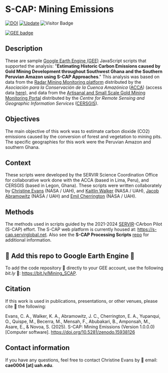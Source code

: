 # S-CAP: Mining Emissions
[![DOI](https://zenodo.org/badge/DOI/10.5281/zenodo.15938126.svg)](https://doi.org/10.5281/zenodo.15938126)
[![Update](https://img.shields.io/github/last-commit/ChristineAEvans/S-CAP_mining_emissions?label=repo%20last%20updated&style=flat-square)](https://github.com/ChristineAEvans/S-CAP_mining_emissions)
![Visitor Badge](https://visitor-badge.laobi.icu/badge?page_id=ChristineAEvans.S-CAP_mining_emissions)

[![GEE badge](https://img.shields.io/badge/Google%20Earth%20Engine-4285F4.svg?style=for-the-badge&logo=Google-Earth-Engine&logoColor=white)](https://bit.ly/Mining_SCAP)

## Description
These are sample [Google Earth Engine (GEE)](https://code.earthengine.google.com/) JavaScript scripts that supported the analysis: "**Estimating Historic Carbon Emissions caused by Gold Mining Development throughout Southwest Ghana and the Southern Peruvian Amazon using S-CAP Approaches**." This analysis was based on data from the [Radar Mining Monitoring platform](https://rami.servirglobal.net/) distributed by the *Asociación para la Conservación de la Cuenca Amazónica* ([ACCA](https://acca.org.pe/)) (access data [here](https://console.cloud.google.com/storage/browser/rami-alerts/alerts)), and data from the [Artisanal and Small Scale Gold Mining Monitoring Portal](https://ssmportal.cersgis.org/mining-portal) distributed by the *Centre for Remote Sensing and Geographic Information Services* ([CERSGIS](https://cersgis.org/)).

## Objectives
The main objective of this work was to estimate carbon dioxide (CO2) emissions caused by the conversion of forest and vegetation to mining pits. The specific geographies for this work were the Peruvian Amazon and southern Ghana.

## Context
These scripts were developed by the SERVIR Science Coordination Office for collaborative work done with the ACCA (based in Lima, Peru), and CERSGIS (based in Legon, Ghana). These scripts were written collaborately by [Christine Evans](https://github.com/ChristineAEvans) (NASA / UAH), and [Kaitlin Walker](https://github.com/katieailsa) (NASA / UAH), [Jacob Abramowitz](https://github.com/jabramowitz5) (NASA / UAH) and [Emil Cherrington](https://github.com/BzGEO) (NASA / UAH). 

## Methods
The methods used in scripts guided by the 2021-2024 [SERVIR](https://github.com/SERVIR)-CArbon Pilot (S-CAP) effort. The S-CAP web platform is currently housed at: https://s-cap.servirglobal.net. Also see the **S-CAP Processing Scripts** [repo](https://github.com/ChristineAEvans/S_CAP_ProcessingScripts) for additional information.

## 📢 Add this repo to Google Earth Engine 📢
To add the code repository 💾 directly to your GEE account, use the following *bit.ly* 🔗: https://bit.ly/Mining_SCAP.

## Citation

If this work is used in publications, presentations, or other venues, please cite 📝 the following:

Evans, C. A., Walker, K. A., Abramowitz, J. C., Cherrington, E. A., Yupanqui, O., Quispe, M., Becerra, M., Mensah, F., Abubakari, B., Amponsah, M., Asare, E., & Novoa, S. (2025). S-CAP: Mining Emissions (Version 1.0.0.0) [Computer software]. https://doi.org/10.5281/zenodo.15938126

## Contact information

If you have any questions, feel free to contact Christine Evans by :envelope_with_arrow: email: **cae0004 [at] uah.edu**.
